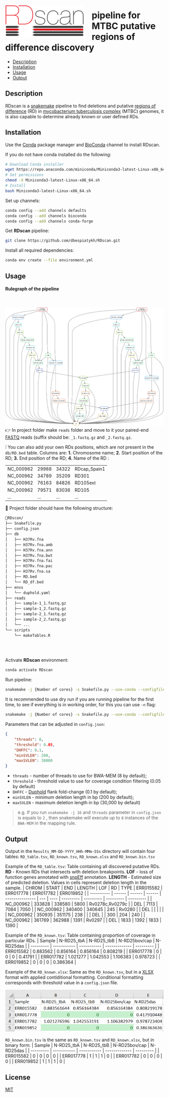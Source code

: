<img align ="left" src=img/RDscan_logo.png width=250px style="padding-right: 25px; padding-top: 25px;">

# pipeline for MTBC putative regions of difference discovery
- [Description](#Description)
- [Installation](#Installation)
- [Usage](#Usage)
- [Output](#Output)

## Description
RDscan is a [snakemake](https://snakemake.readthedocs.io/en/stable/) pipeline to find deletions and putative [regions of difference](https://jb.asm.org/content/178/5/1274.short) (RD) in [mycobacterium tuberculosis complex](https://en.wikipedia.org/wiki/Mycobacterium_tuberculosis_complex) (MTBC) genomes, it is also capable to determine already known or user defined RDs.

## Installation
Use the [Conda](https://docs.conda.io/en/latest/) package manager and [BioConda](https://bioconda.github.io/index.html) channel to install RDscan.

If you do not have conda installed do the following:
```bash
# Download Conda installer 
wget https://repo.anaconda.com/miniconda/Miniconda3-latest-Linux-x86_64.sh
# Set permissions
chmod -X Miniconda3-latest-Linux-x86_64.sh
# Install
bash Miniconda3-latest-Linux-x86_64.sh
```
Set up channels:
```bash
conda config --add channels defaults
conda config --add channels bioconda
conda config --add channels conda-forge
```
Get **RDscan** pipeline:
```bash
git clone https://github.com/dbespiatykh/RDscan.git
```
Install all required dependencies:
```bash
conda env create --file environment.yml
```

## Usage
#### Rulegraph of the pipeline 
<br>

![Rulegraph](img/Rulegraph.png)
<br>
:point_right: In project folder make `reads` folder and move to it your paired-end [FASTQ](https://en.wikipedia.org/wiki/FASTQ_format) reads (suffix should be: `_1.fastq.gz` and `_2.fastq.gz`.

:grey_exclamation: You can also add your own RDs positions, which are not present in the `db/RD.bed` table. 
Columns are: **1.** Chromosome name; **2.** Start position of the RD; **3.** End position of the RD; **4.** Name of the RD :

|            |         |         |       |
| ---------- | ------- | ------- | ----- |
| NC\_000962 | 29988 | 34322 | RDcap\_Spain1 |
| NC\_000962 | 34789 | 35209 | RD301         |
| NC\_000962 | 76163 | 84826 | RD105ext      |
| NC\_000962 | 79571 | 83036 | RD105         |
| …          | …       | …       | …     |


:file_folder: Project folder should have the following structure:

```bash
📂RDscan/
├── Snakefile.py
├── config.json
├── db
│   ├── H37Rv.fna
│   ├── H37Rv.fna.amb
│   ├── H37Rv.fna.ann
│   ├── H37Rv.fna.bwt
│   ├── H37Rv.fna.fai
│   ├── H37Rv.fna.pac
│   ├── H37Rv.fna.sa
│   ├── RD.bed
│   └── RD_df.bed
├── envs
│   └── duphold.yaml
├── reads
│   ├── sample-1_1.fastq.gz
│   ├── sample-1_2.fastq.gz
│   ├── sample-2_1.fastq.gz
│   ├── sample-2_2.fastq.gz
│   └── ...
└── scripts
    └── makeTables.R      
                  
```
<br>

Activate **RDscan** environment:
```bash
conda activate RDscan
```
Run pipeline:
```bash
snakemake -j {Number of cores} -s Snakefile.py --use-conda --configfile config.json
```

It is recommended to use dry run if you are running pipeline for the first time, to see if everything is in working order, for this you can use `-n` flag:
```bash
snakemake -j {Number of cores} -s Snakefile.py --use-conda --configfile config.json -n
```

Parameters that can be adjusted in `config.json`:
```json
{
	"threads": 8,
	"threshold": 0.05,
	"DHFFC": 0.1,
	"minSVLEN": 200,
	"maxSVLEN": 30000
}
```
  - `threads` - number of threads to use for BWA-MEM (8 by default);
  - `threshold` - threshold value to use for coverage condition filtering (0.05 by default)
  - `DHFFC` - [Duphold](https://github.com/brentp/duphold) flank fold-change (0.1 by default);
  - `minSVLEN` - minimum deletion length in bp (200 by default);
  - `maxSVLEN` - maximum deletion length in bp (30,000 by default)

> e.g. If you run `snakemake -j 16` and `threads` parameter in `config.json` is equals to `2` , then snakemake will execute up to `8` instances of the `BWA-MEM` in the mapping rule.

## Output
Output in the `Results_MM-DD-YYYY_HHh-MMm-SSs` directory will contain four tables: `RD_table.tsv`, `RD_known.tsv`, `RD_known.xlsx` and `RD_known.bin.tsv`

Example of the `RD_table.tsv`:
Table containing all discovered putative RDs.
**RD** - Known RDs that intersects with deletion breakpoints.
**LOF** - loss of function genes annotated with [snpEff](https://pcingola.github.io/SnpEff/) annotation.
**LENGTH** - Estimated size of predicted deletion.
Values in cells represent deletion length in the sample.
| CHROM      | START  | END    | LENGTH | LOF             | RD  | TYPE | ERR015582 | ERR017778 | ERR017782 | ERR019852 |
| ---------- | ------ | ------ | ------ | --------------- | --- | ---- | --------- | --------- | --------- | --------- |
| NC\_000962 | 333828 | 338580 | 5800   | Rv0278c,Rv0279c |     | DEL  | 7113      | 7084      | 7050      |
| NC\_000962 | 340400 | 340645 | 245    | Rv0280          |     | DEL  |           |           |           |           |
| NC\_000962 | 350935 | 351175 | 238    |                 |     | DEL  |           | 300       | 204       | 240       |
| NC\_000962 | 361769 | 362988 | 1391   | Rv0297          |     | DEL  | 1833      | 1392      | 1833      | 1390      |


Example of the `RD_known.tsv`:
Table containing proportion of coverage in particular RDs.
| Sample    | N-RD25\_tbA | N-RD25\_tbB | N-RD25bov/cap | N-RD25das |
| --------- | ----------- | ----------- | ------------- | --------- |
| ERR015582 | 0.883562    | 0.856164    | 0.856164      | 0.808219  |
| ERR017778 | 0           | 0           | 0             | 0.41791   |
| ERR017782 | 1.021277    | 1.042553    | 1.106383      | 0.978723  |
| ERR019852 | 0           | 0           | 0             | 0.386364  |

Example of the `RD_known.xlsx`:
Same as the `RD_known.tsv`, but in a [XLSX](https://en.wikipedia.org/wiki/Microsoft_Excel) format with applied contiditional formatting.
Conditional formatting corresponds with threshold value in a `config.json` file.

![](img/RD_known.xlsx.png)

`RD_known.bin.tsv` is the same as `RD_known.tsv` and `RD_known.xlsx`, but in binary form:
| Sample    | N-RD25\_tbA | N-RD25\_tbB | N-RD25bov/cap | N-RD25das |
| --------- | ----------- | ----------- | ------------- | --------- |
| ERR015582 | 0           | 0           | 0             | 0         |
| ERR017778 | 1           | 1           | 1             | 0         |
| ERR017782 | 0           | 0           | 0             | 0         |
| ERR019852 | 1           | 1           | 1             | 0         |
## License
[MIT](https://choosealicense.com/licenses/mit/)
